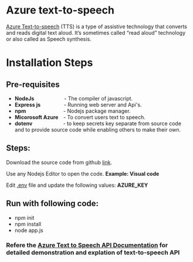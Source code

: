 # Azure text-to-speech

[Azure Text-to-speech](https://docs.microsoft.com/en-us/azure/cognitive-services/speech-service/text-to-speech) (TTS) is a type of assistive technology that converts and reads digital text aloud. It’s sometimes called “read aloud” technology or also called as Speech synthesis.


# Installation Steps

## Pre-requisites

- **NodeJs**&emsp;&emsp;&emsp;&emsp;&emsp;&nbsp;&nbsp;&nbsp;- The compiler of javascript.
- **Express js**&emsp;&emsp;&emsp;&emsp;&nbsp;&nbsp;- Running web server and Api's.
- **npm**&emsp;&emsp;&emsp;&emsp;&emsp;&emsp;&emsp;&nbsp;- Nodejs package manager.
- **Micorosoft Azure**&emsp;- To convert users text to speech.
- **dotenv**&emsp;&emsp;&emsp;&emsp;&emsp;&emsp;- to keep secrets key separate from source code and to provide source code while enabling others to make their own.

## Steps:

Download the source code from github [link](https://github.com/ChandanAnanth/ITIS-6177-SystemIntegration-FinalProject-TextToSpeech.git).

Use any Nodejs Editor to open the code. **Example: Visual code**

Edit [.env](https://github.com/ChandanAnanth/ITIS-6177-SystemIntegration-FinalProject-TextToSpeech/blob/main/.env) file and update the following values:
**AZURE_KEY**

## Run with following code:
- npm init
- npm install
- node app.js

### Refere the [Azure Text to Speech API Documentation](https://github.com/ChandanAnanth/ITIS-6177-SystemIntegration-FinalProject-TextToSpeech/blob/main/Documentation_textToSpeech.pdf) for detailed demonstration and explation of text-to-speech API
